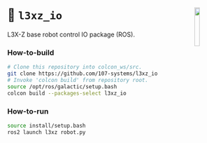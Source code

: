 <a href="https://107-systems.org/"><img align="right" src="https://raw.githubusercontent.com/107-systems/.github/main/logo/107-systems.png" width="15%"></a>
:floppy_disk: `l3xz_io`
=======================
L3X-Z base robot control IO package (ROS).

### How-to-build
```bash
# Clone this repository into colcon_ws/src.
git clone https://github.com/107-systems/l3xz_io
# Invoke 'colcon build' from repository root.
source /opt/ros/galactic/setup.bash
colcon build --packages-select l3xz_io
```

### How-to-run
```bash
source install/setup.bash
ros2 launch l3xz robot.py
```
